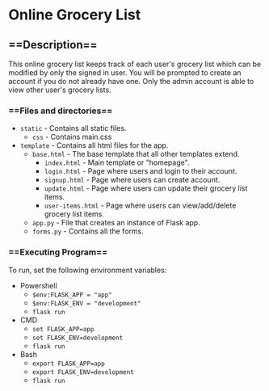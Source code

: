 # Online Grocery List

## ==Description== ##
This online grocery list keeps track of each user's grocery list which can be modified by only the signed in user. You will be prompted to create an account if you do not already have one. Only the admin account is able to view other user's grocery lists.

### ==Files and directories== ###
   - `static` - Contains all static files.
      - `css` - Contains main.css
   - `template` - Contains all html files for the app.
      - `base.html` - The base template that all other templates extend.
         - `index.html` - Main template or "homepage".
         - `login.html` - Page where users and login to their account.
         - `signup.html` - Page where users can create account.
         - `update.html` - Page where users can update their grocery list items.
         - `user-items.html` - Page where users can view/add/delete grocery list items.
      - `app.py` - File that creates an instance of Flask app.
      - `forms.py` - Contains all the forms.

### ==Executing Program== ###
To run, set the following environment variables:
* Powershell
	* `$env:FLASK_APP = "app"`
	* `$env:FLASK_ENV = "development"`
	* `flask run`
* CMD
	* `set FLASK_APP=app`
	* `set FLASK_ENV=development`
	* `flask run`
* Bash
	* `export FLASK_APP=app`
	* `export FLASK_ENV=development`
	* `flask run`
